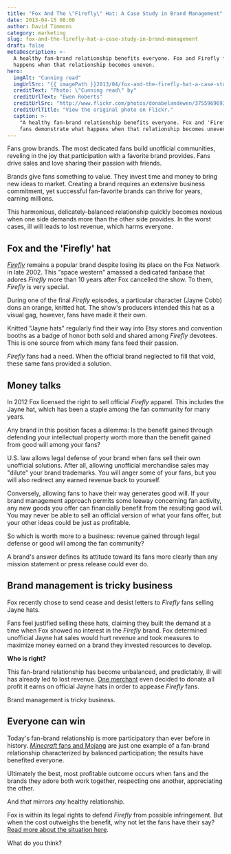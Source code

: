 ```yaml
---
title: "Fox And The \"Firefly\" Hat: A Case Study in Brand Management"
date: 2013-04-15 08:00
author: David Timmons
category: marketing
slug: fox-and-the-firefly-hat-a-case-study-in-brand-management
draft: false
metaDescription: >-
  A healthy fan-brand relationship benefits everyone. Fox and Firefly fans demonstrate what
  happens when that relationship becomes uneven.
hero:
  imgAlt: "Cunning read"
  imgUrlSrc: "{{ imagePath }}2013/04/fox-and-the-firefly-hat-a-case-study-in-brand-management0.jpg"
  creditText: "Photo: \"Cunning read\" by"
  creditUrlText: "Ewen Roberts"
  creditUrlSrc: "http://www.flickr.com/photos/donabelandewen/3755969693/"
  creditUrlTitle: "View the original photo on Flickr."
  caption: >-
    "A healthy fan-brand relationship benefits everyone. Fox and 'Firefly'
    fans demonstrate what happens when that relationship becomes uneven."
---
```


Fans grow brands. The most dedicated fans build unofficial communities,
reveling in the joy that participation with a favorite brand provides.
Fans drive sales and love sharing their passion with friends.

Brands give fans something to value. They invest time and money to bring
new ideas to market. Creating a brand requires an extensive business
commitment, yet successful fan-favorite brands can thrive for years,
earning millions.

This harmonious, delicately-balanced relationship quickly becomes
noxious when one side demands more than the other side provides. In the
worst cases, ill will leads to lost revenue, which harms everyone.

## Fox and the 'Firefly' hat

*[Firefly][]* remains a popular brand despite losing its place on the
Fox Network in late 2002. This "space western" amassed a dedicated
fanbase that adores *Firefly* more than 10 years after Fox cancelled
the show. To them, *Firefly* is very special.

During one of the final *Firefly* episodes, a particular character
(Jayne Cobb) dons an orange, knitted hat. The show's producers intended
this hat as a visual gag, however, fans have made it their own.

Knitted "Jayne hats" regularly find their way into Etsy stores and
convention booths as a badge of honor both sold and shared among
*Firefly* devotees. This is one source from which many fans feed their
passion.

*Firefly* fans had a need. When the official brand neglected to fill
that void, these same fans provided a solution.

## Money talks

In 2012 Fox licensed the right to sell official *Firefly* apparel. This
includes the Jayne hat, which has been a staple among the fan community
for many years.

Any brand in this position faces a dilemma: Is the benefit gained
through defending your intellectual property worth more than the benefit
gained from good will among your fans?

U.S. law allows legal defense of your brand when fans sell their own
unofficial solutions. After all, allowing unofficial merchandise sales
may "dilute" your brand trademarks. You will anger some of your fans,
but you will also redirect any earned revenue back to yourself.

Conversely, allowing fans to have their way generates good will. If your
brand management approach permits some leeway concerning fan activity,
any new goods you offer can financially benefit from the resulting good
will. You may never be able to sell an official version of what your
fans offer, but your other ideas could be just as profitable.

So which is worth more to a business: revenue gained through legal
defense or good will among the fan community?

A brand's answer defines its attitude toward its fans more clearly than
any mission statement or press release could ever do.

## Brand management is tricky business

Fox recently chose to send cease and desist letters to *Firefly* fans
selling Jayne hats.

Fans feel justified selling these hats, claiming they built the demand
at a time when Fox showed no interest in the *Firefly* brand. Fox
determined unofficial Jayne hat sales would hurt revenue and took
measures to maximize money earned on a brand they invested resources to
develop.

**Who is right?**

This fan-brand relationship has become unbalanced, and predictably, ill
will has already led to lost revenue. [One merchant][3] even decided to
donate all profit it earns on official Jayne hats in order to appease
*Firefly* fans.

Brand management is tricky business.

## Everyone can win

Today's fan-brand relationship is more participatory than ever before in
history. [*Minecraft* fans and Mojang][4] are just one example of a
fan-brand relationship characterized by balanced participation; the
results have benefited everyone.

Ultimately the best, most profitable outcome occurs when fans and the
brands they adore both work together, respecting one another,
appreciating the other.

And *that* mirrors *any* healthy relationship.

Fox is within its legal rights to defend *Firefly* from possible
infringement. But when the cost outweighs the benefit, why not let the
fans have their say? [Read more about the situation here][5].

What do you think?


[3]: http://www.thinkgeek.com/blog/2013/04/nice-hat-jayne.html "Click here to read more about Think Geek's response."

[4]: {{buildPath}}why-minecraft-should-be-your-model-online-community/ "Click here to read more about 'Minecraft' and Mojang."

[5]: http://www.buzzfeed.com/ellievhall/firefly-hat-triggers-corporate-crackdown "Click here to read more about the Jayne hat."

[Firefly]: http://www.imdb.com/title/tt0303461/ "Click here to read more about 'Firefly'."
